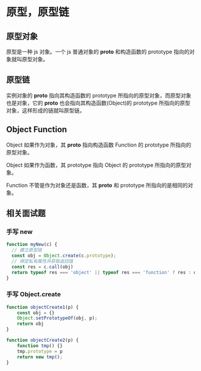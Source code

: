 # 原型，原型链

## 原型对象

原型是一种 js 对象。一个 js 普通对象的 __proto__ 和构造函数的 prototype 指向的对象就叫原型对象。

## 原型链

实例对象的 __proto__ 指向其构造函数的 prototype 所指向的原型对象，而原型对象也是对象，它的 __proto__ 也会指向其构造函数(Object)的 prototype 所指向的原型对象，这样形成的链就叫原型链。

## Object Function

Object 如果作为对象，其 __proto__ 指向构造函数 Function 的 prototype 所指向的原型对象。

Object 如果作为函数，其 prototype 指向 Object 的 prototype 所指向的原型对象。

Function 不管是作为对象还是函数，其 __proto__ 和 prototype 所指向的是相同的对象。

## 相关面试题

### 手写 new

```js
function myNew(c) {
  // 建立原型链
  const obj = Object.create(c.prototype);
  // 绑定私有属性并获取返回值
  const res = c.call(obj)
  return typeof res === 'object' || typeof res === 'function' ? res : obj
}

```

### 手写 Object.create

```js
function objectCreate1(p) {
    const obj = {}
    Object.setPrototypeOf(obj, p);
    return obj
}

function objectCreate2(p) {
    function tmp() {}
    tmp.prototype = p
    return new tmp();
}
```
